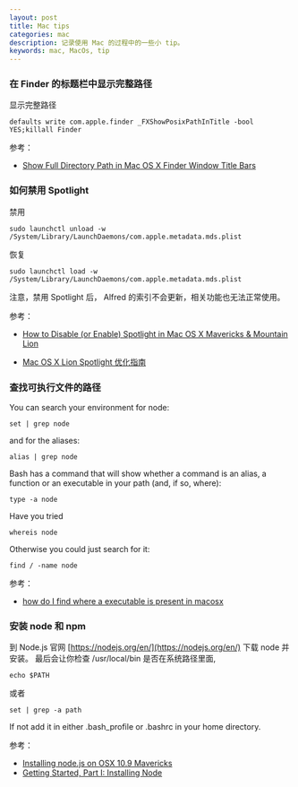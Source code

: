 ```yaml
---
layout: post
title: Mac tips
categories: mac
description: 记录使用 Mac 的过程中的一些小 tip。
keywords: mac, MacOs, tip
---
```



### 在 Finder 的标题栏中显示完整路径

显示完整路径

	defaults write com.apple.finder _FXShowPosixPathInTitle -bool YES;killall Finder

参考：

- [Show Full Directory Path in Mac OS X Finder Window Title Bars](http://osxdaily.com/2007/12/02/show-full-directory-path-in-finder-window-title-bars/)

### 如何禁用 Spotlight

禁用

	sudo launchctl unload -w /System/Library/LaunchDaemons/com.apple.metadata.mds.plist

恢复

	sudo launchctl load -w /System/Library/LaunchDaemons/com.apple.metadata.mds.plist

注意，禁用 Spotlight 后， Alfred 的索引不会更新，相关功能也无法正常使用。

参考：

- [How to Disable (or Enable) Spotlight in Mac OS X Mavericks & Mountain Lion](http://osxdaily.com/2011/12/10/disable-or-enable-spotlight-in-mac-os-x-lion/)

- [Mac OS X Lion Spotlight 优化指南](http://bbs.feng.com/read-htm-tid-4008789.html)

### 查找可执行文件的路径

You can search your environment for node:

	set | grep node

and for the aliases:

	alias | grep node

Bash has a command that will show whether a command is an alias, a function or an executable in your path (and, if so, where):

	type -a node

Have you tried

	whereis node

Otherwise you could just search for it:

	find / -name node 

参考：

- [how do I find where a executable is present in macosx](http://stackoverflow.com/questions/3404096/how-do-i-find-where-a-executable-is-present-in-macosx)

### 安装 node 和 npm

到 Node.js 官网 [https://nodejs.org/en/](https://nodejs.org/en/) 下载 node 并安装。
最后会让你检查 /usr/local/bin 是否在系统路径里面, 

	echo $PATH

或者

	set | grep -a path

If not add it in either .bash_profile or .bashrc in your home directory.

参考：
- [Installing node.js on OSX 10.9 Mavericks](https://coolestguidesontheplanet.com/installing-node-js-osx-10-9-mavericks/) 
- [Getting Started, Part I: Installing Node](http://justjs.com/posts/getting-started-part-i-installing-node)




